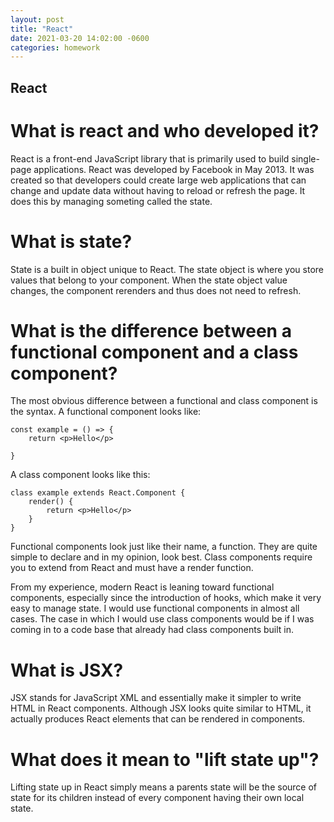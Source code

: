 ```yaml
---
layout: post
title: "React"
date: 2021-03-20 14:02:00 -0600
categories: homework
---
```


## React

# What is react and who developed it?

React is a front-end JavaScript library that is primarily used to build single-page applications. React was developed by Facebook in May 2013. It was created so that developers could create large web applications that can change and update data without having to reload or refresh the page. It does this by managing someting called the state.

# What is state?

State is a built in object unique to React. The state object is where you store values that belong to your component. When the state object value changes, the component rerenders and thus does not need to refresh.

# What is the difference between a functional component and a class component?

The most obvious difference between a functional and class component is the syntax. A functional component looks like:

```
const example = () => {
    return <p>Hello</p>

}
```

A class component looks like this:

```
class example extends React.Component {
    render() {
        return <p>Hello</p>
    }
}
```

Functional components look just like their name, a function. They are quite simple to declare and in my opinion, look best. Class components require you to extend from React and must have a render function.

From my experience, modern React is leaning toward functional components, especially since the introduction of hooks, which make it very easy to manage state. I would use functional components in almost all cases. The case in which I would use class components would be if I was coming in to a code base that already had class components built in.

# What is JSX?

JSX stands for JavaScript XML and essentially make it simpler to write HTML in React components. Although JSX looks quite similar to HTML, it actually produces React elements that can be rendered in components.

# What does it mean to "lift state up"?

Lifting state up in React simply means a parents state will be the source of state for its children instead of every component having their own local state.
